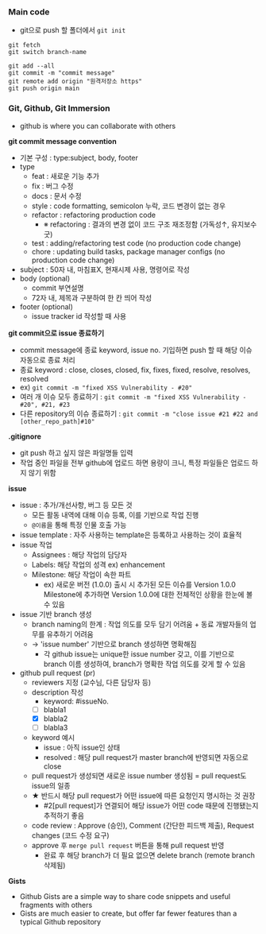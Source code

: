 ### Main code

- git으로 push 할 폴더에서 `git init`

```
git fetch
git switch branch-name

git add --all
git commit -m "commit message"
git remote add origin "원격저장소 https"
git push origin main
```

### Git, Github, Git Immersion
- github is where you can collaborate with others

<b>git commit message convention</b>
- 기본 구성 : type:subject, body, footer
- type
  - feat : 새로운 기능 추가
  - fix : 버그 수정
  - docs : 문서 수정
  - style : code formatting, semicolon 누락, 코드 변경이 없는 경우
  - refactor : refactoring production code
    - ※ refactoring : 결과의 변경 없이 코드 구조 재조정함 (가독성↑, 유지보수 굿)
  - test : adding/refactoring test code (no production code change)
  - chore : updating build tasks, package manager configs (no production code change)
- subject : 50자 내, 마침표X, 현재시제 사용, 명령어로 작성
- body (optional)
  - commit 부연설명
  - 72자 내, 제목과 구분하여 한 칸 띄어 작성
- footer (optional)
  - issue tracker id 작성할 때 사용

<b>git commit으로 issue 종료하기</b>
- commit message에 종료 keyword, issue no. 기입하면 push 할 때 해당 이슈 자동으로 종료 처리
- 종료 keyword : close, closes, closed, fix, fixes, fixed, resolve, resolves, resolved
- ex) `git commit -m "fixed XSS Vulnerability - #20"`
- 여러 개 이슈 모두 종료하기 : `git commit -m "fixed XSS Vulnerability - #20", #21, #23`
- 다른 repository의 이슈 종료하기 : `git commit -m "close issue #21 #22 and [other_repo_path]#10"`

<b>.gitignore</b>
- git push 하고 싶지 않은 파일명들 입력
- 작업 중인 파일을 전부 github에 업로드 하면 용량이 크니, 특정 파일들은 업로드 하지 않기 위함

<b>issue</b>
- issue : 추가/개선사항, 버그 등 모든 것
  - 모든 활동 내역에 대해 이슈 등록, 이를 기반으로 작업 진행
  - `@이름`을 통해 특정 인물 호출 가능
- issue template : 자주 사용하는 template은 등록하고 사용하는 것이 효율적
- issue 작업
  - Assignees : 해당 작업의 담당자
  - Labels: 해당 작업의 성격 ex) enhancement
  - Milestone: 해당 작업이 속한 파트
    - ex) 새로운 버전 (1.0.0) 출시 시 추가된 모든 이슈를 Version 1.0.0 Milestone에 추가하면 Version 1.0.0에 대한 전체적인 상황을 한눈에 볼 수 있음
- issue 기반 branch 생성
  - branch naming의 한계 : 작업 의도를 모두 담기 어려움 + 동료 개발자들의 업무를 유추하기 어려움
  - → 'issue number' 기반으로 branch 생성하면 명확해짐
    - 각 github issue는 unique한 issue number 갖고, 이를 기반으로 branch 이름 생성하여, branch가 명확한 작업 의도를 갖게 할 수 있음
- github pull request (pr)
  - reviewers 지정 (교수님, 다른 담당자 등)
  - description 작성
    - keyword: #issueNo.
    - [ ] blabla1
    - [x] blabla2
    - [ ] blabla3
  - keyword 예시
    - issue : 아직 issue인 상태
    - resolved : 해당 pull request가 master branch에 반영되면 자동으로 close
  - pull request가 생성되면 새로운 issue number 생성됨 = pull request도 issue의 일종
  - ★ 반드시 해당 pull request가 어떤 issue에 따른 요청인지 명시하는 것 권장
    - #2[pull request]가 연결되어 해당 issue가 어떤 code 때문에 진행됐는지 추적하기 좋음
  - code review : Approve (승인), Comment (간단한 피드백 제출), Request changes (코드 수정 요구)
  - approve 후 `merge pull request` 버튼을 통해 pull request 반영
    - 완료 후 해당 branch가 더 필요 없으면 delete branch (remote branch 삭제됨)

<b>Gists</b>
- Github Gists are a simple way to share code snippets and useful fragments with others
- Gists are much easier to create, but offer far fewer features than a typical Github repository
